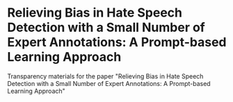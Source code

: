 # Relieving Bias in Hate Speech Detection with a Small Number of Expert Annotations: A Prompt-based Learning Approach
Transparency materials for the paper "Relieving Bias in Hate Speech Detection with a Small Number of Expert Annotations: A Prompt-based Learning Approach"
